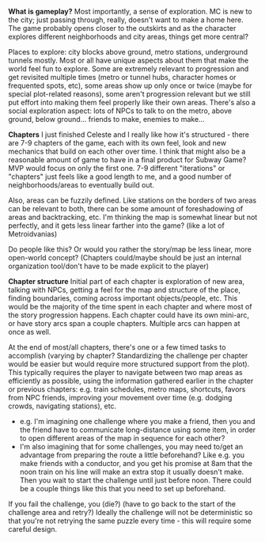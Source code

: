 
**What is gameplay?**
Most importantly, a sense of exploration. MC is new to the city; just passing through, really, doesn't want to make a home here. The game probably opens closer to the outskirts and as the character explores different neighborhoods and city areas, things get more central?

Places to explore: city blocks above ground, metro stations, underground tunnels mostly. Most or all have unique aspects about them that make the world feel fun to explore. Some are extremely relevant to progression and get revisited multiple times (metro or tunnel hubs, character homes or frequented spots, etc), some areas show up only once or twice (maybe for special plot-related reasons), some aren't progression relevant but we still put effort into making them feel properly like their own areas. There's also a social exploration aspect: lots of NPCs to talk to on the metro, above ground, below ground... friends to make, enemies to make...

**Chapters**
I just finished Celeste and I really like how it's structured - there are 7-9 chapters of the game, each with its own feel, look and new mechanics that build on each other over time. I think that might also be a reasonable amount of game to have in a final product for Subway Game? MVP would focus on only the first one. 7-9 different "iterations" or "chapters" just feels like a good length to me, and a good number of neighborhoods/areas to eventually build out.

Also, areas can be fuzzily defined. Like stations on the borders of two areas can be relevant to both, there can be some amount of foreshadowing of areas and backtracking, etc. I'm thinking the map is somewhat linear but not perfectly, and it gets less linear farther into the game? (like a lot of Metroidvanias)

Do people like this? Or would you rather the story/map be less linear, more open-world concept? (Chapters could/maybe should be just an internal organization tool/don't have to be made explicit to the player)

**Chapter structure**
Initial part of each chapter is exploration of new area, talking with NPCs, getting a feel for the map and structure of the place, finding boundaries, coming across important objects/people, etc. This would be the majority of the time spent in each chapter and where most of the story progression happens. Each chapter could have its own mini-arc, or have story arcs span a couple chapters. Multiple arcs can happen at once as well.

At the end of most/all chapters, there's one or a few timed tasks to accomplish (varying by chapter? Standardizing the challenge per chapter would be easier but would require more structured support from the plot). This typically requires the player to navigate between two map areas as efficiently as possible, using the information gathered earlier in the chapter or previous chapters: e.g. train schedules, metro maps, shortcuts, favors from NPC friends, improving your movement over time (e.g. dodging crowds, navigating stations), etc.
- e.g. I'm imagining one challenge where you make a friend, then you and the friend have to communicate long-distance using some item, in order to open different areas of the map in sequence for each other?
- I'm also imagining that for some challenges, you may need to/get an advantage from preparing the route a little beforehand? Like e.g. you make friends with a conductor, and you get his promise at 8am that the noon train on his line will make an extra stop it usually doesn't make. Then you wait to start the challenge until just before noon. There could be a couple things like this that you need to set up beforehand.

If you fail the challenge, you (die?) (have to go back to the start of the challenge area and retry?) Ideally the challenge will not be deterministic so that you're not retrying the same puzzle every time - this will require some careful design.